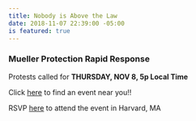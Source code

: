 ```yaml
---
title: Nobody is Above the Law
date: 2018-11-07 22:39:00 -05:00
is featured: true
---
```


### Mueller Protection Rapid Response

Protests called for **THURSDAY, NOV 8, 5p Local Time**

Click [here](https://www.trumpisnotabovethelaw.org/event/mueller-firing-rapid-response/search/?fbclid=IwAR3LtAa0hnVl22zp_y53zR7WmaW7XphW1uP0oQTvY-Sec3fhTMCZdHXn-1g&from=%40) to find an event near you!!

RSVP [here](https://act.moveon.org/event/mueller-firing-rapid-response-events/19606?fbclid=IwAR2KniAX8NWgoZrj3uC96M92w_VVvnPpje5mKv1Mky5dX6_ckchs0tgthyw) to attend the event in Harvard, MA  
